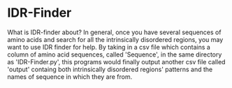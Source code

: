 # IDR-Finder
What is IDR-finder about?
In general, once you have several sequences of amino acids and search for all the intrinsically disordered regions, you may want to use IDR finder for help. By taking in a csv file which contains a column of amino acid sequences, called 'Sequence', in the same directory as 'IDR-Finder.py', this programs would finally output another csv file called 'output' containg both intrinsically disordered regions' patterns and the names of sequence in which they are from.
